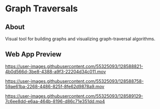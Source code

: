 # Graph Traversals

## About
Visual tool for building graphs and visualizing graph-traversal algorithms.

## Web App Preview

https://user-images.githubusercontent.com/55325093/128588821-4b0d566d-3be8-4388-a9f3-22204d34c011.mov

https://user-images.githubusercontent.com/55325093/128588758-59ae61ba-2268-4486-825f-8fe62d9878a9.mov

https://user-images.githubusercontent.com/55325093/128589129-7c6ee8dd-e6aa-464b-8196-d86c71e351dd.mp4
